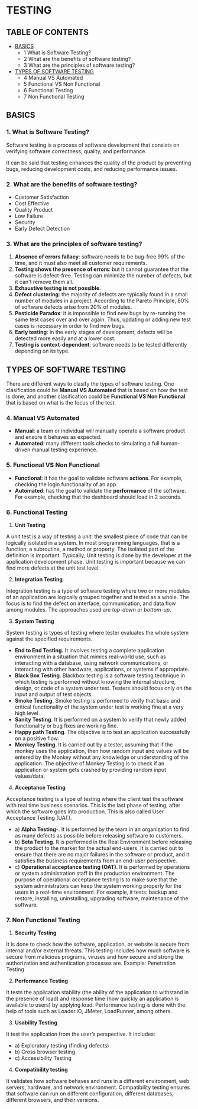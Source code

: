 # TESTING

## TABLE OF CONTENTS

- [BASICS](#basics)
  - 1 What is Software Testing?
  - 2 What are the benefits of software testing?
  - 3 What are the principles of software testing?
- [TYPES OF SOFTWARE TESTING](#types_of_software_testing)
  - 4 Manual VS Automated
  - 5 Functional VS Non Functional
  - 6 Functional Testing
  - 7 Non Functional Testing

<a name="basics"/>

## BASICS

### 1. What is Software Testing?

Software testing is a process of software development that consists on verifying software correctness, quality, and performance.

It can be said that testing enhances the quality of the product by preventing bugs, reducing development costs, and reducing performance issues.

### 2. What are the benefits of software testing?

- Customer Satisfaction
- Cost Effective
- Quality Product
- Low Failure
- Security
- Early Defect Detection

### 3. What are the principles of software testing?

1. **Absence of errors fallacy**: software needs to be bug-free 99% of the time, and it must also meet all customer requirements.
2. **Testing shows the presence of errors**: but it cannot guarantee that the software is defect-free. Testing can minimize the number of defects, but it can't remove them all.
3. **Exhaustive testing is not possible**.
4. **Defect clustering**: the majority of defects are typically found in a small number of modules in a project. According to the Pareto Principle, 80% of software defects arise from 20% of modules.
5. **Pesticide Paradox**: it is impossible to find new bugs by re-running the same test cases over and over again. Thus, updating or adding new test cases is necessary in order to find new bugs.
6. **Early testing**: in the early stages of development, defects will be detected more easily and at a lower cost.
7. **Testing is context-dependent**: software needs to be tested differently depending on its type.

<a name="types_of_software_testing"/>

## TYPES OF SOFTWARE TESTING

There are different ways to clasify the types of software testing. One clasification could be **Manual VS Automated** that is based on how the test is done, and another clasification could be **Functional VS Non Functional** that is based on what is the focus of the test.

### 4. Manual VS Automated

- **Manual**: a team or individual will manually operate a software product and ensure it behaves as expected.
- **Automated**: many different tools checks to simulating a full human-driven manual testing experience.

### 5. Functional VS Non Functional

- **Functional**: it has the goal to validate software **actions**. For example, checking the login functionality of an app.
- **Automated**: has the goal to validate the **performance** of the software. For example, checking that the dashboard should load in 2 seconds.

### 6. Functional Testing

1. **Unit Testing**

A unit test is a way of testing a unit: the smallest piece of code that can be logically isolated in a system. In most programming languages, that is a function, a subroutine, a method or property. The isolated part of the definition is important. Typically, Unit testing is done by the developer at the application development phase. Unit testing is important because we can find more defects at the unit test level.

2. **Integration Testing**

Integration testing is a type of software testing where two or more modules of an application are logically grouped together and tested as a whole. The focus is to find the defect on interface, communication, and data flow among modules. The approaches used are *top-down* or *bottom-up*.

3. **System Testing**

System testing is types of testing where tester evaluates the whole system against the specified requirements.

- **End to End Testing.** It involves testing a complete application environment in a situation that mimics real-world use, such as interacting with a database, using network communications, or interacting with other hardware, applications, or systems if appropriate.
- **Black Box Testing**. Blackbox testing is a software testing technique in which testing is performed without knowing the internal structure, design, or code of a system under test. Testers should focus only on the input and output of test objects.
- **Smoke Testing**. Smoke testing is performed to verify that basic and critical functionality of the system under test is working fine at a very high level.
- **Sanity Testing**.  It is performed on a system to verify that newly added functionality or bug fixes are working fine.
- **Happy path Testing**. The objective is to test an application successfully on a positive flow.
- **Monkey Testing**. It is carried out by a tester, assuming that if the monkey uses the application, then how random input and values will be entered by the Monkey without any knowledge or understanding of the application. The objective of Monkey Testing is to check if an application or system gets crashed by providing random input values/data.

4. **Acceptance Testing**

Acceptance testing is a type of testing where the client test the software with real time business scenarios. This is the last phase of testing, after which the software goes into production. This is also called User Acceptance Testing (UAT).

- a) **Alpha Testing**-. It is performed by the team in an organization to find as many defects as possible before releasing software to customers.
- b) **Beta Testing**. It is performed in the Real Environment before releasing the product to the market for the actual end-users. It is carried out to ensure that there are no major failures in the software or product, and it satisfies the business requirements from an end-user perspective.
- c) **Operational acceptance testing (OAT)**. It is performed by operations or system administration staff in the production environment. The purpose of operational acceptance testing is to make sure that the system administrators can keep the system working properly for the users in a real-time environment. For example, it tests: backup and restore, installing, uninstalling, upgrading software, maintenance of the software.

### 7. Non Functional Testing

1. **Security Testing**

It is done to check how the software, application, or website is secure from internal and/or external threats. This testing includes how much software is secure from malicious programs, viruses and how secure and strong the authorization and authentication processes are. Example: Penetration Testing

2. **Performance Testing**

It tests the application stability (the ability of the application to withstand in the presence of load) and response time (how quickly an application is available to users) by applying load. Performance testing is done with the help of tools such as Loader.IO, JMeter, LoadRunner, among others.

3. **Usability Testing**

It test the application from the user’s perspective. It includes:

  - a) Exploratory testing (finding defects)
  - b) Cross browser testing
  - c) Accessibility Testing

4. **Compatibility testing**

It validates how software behaves and runs in a different environment, web servers, hardware, and network environment. Compatibility testing ensures that software can run on different configuration, different databases, different browsers, and their versions.
